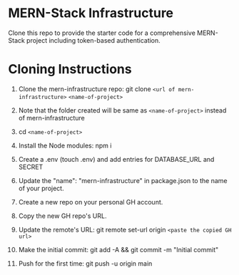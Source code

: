 # MERN-Stack Infrastructure

Clone this repo to provide the starter code for a comprehensive MERN-Stack project including token-based authentication.

# Cloning Instructions

1. Clone the mern-infrastructure repo: git clone ```<url of mern-infrastructure>``` ```<name-of-project>```

2. Note that the folder created will be same as ```<name-of-project>``` instead of mern-infrastructure

3. cd ```<name-of-project>```

4. Install the Node modules: npm i

5. Create a .env (touch .env) and add entries for DATABASE_URL and SECRET

6. Update the "name": "mern-infrastructure" in package.json to the name of your project.

7. Create a new repo on your personal GH account.

8. Copy the new GH repo's URL.

9. Update the remote's URL: git remote set-url origin ```<paste the copied GH url>```

10. Make the initial commit: git add -A && git commit -m "Initial commit"

11. Push for the first time: git push -u origin main